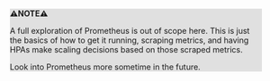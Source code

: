 <div style="margin:2em; background-color: #e0e0e0;">

<strong>⚠️NOTE️️️⚠️</strong>

A full exploration of Prometheus is out of scope here. This is just the basics of how to get it running, scraping metrics, and having HPAs make scaling decisions based on those scraped metrics.

Look into Prometheus more sometime in the future.
</div>

